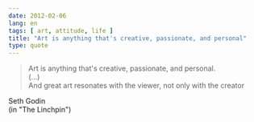 ```yaml
---
date: 2012-02-06
lang: en
tags: [ art, attitude, life ]
title: "Art is anything that's creative, passionate, and personal"
type: quote
---
```


> Art is anything that's creative, passionate, and personal.\
> (...)\
> And great art resonates with the viewer, not only with the creator

Seth Godin\
(in "The Linchpin")

